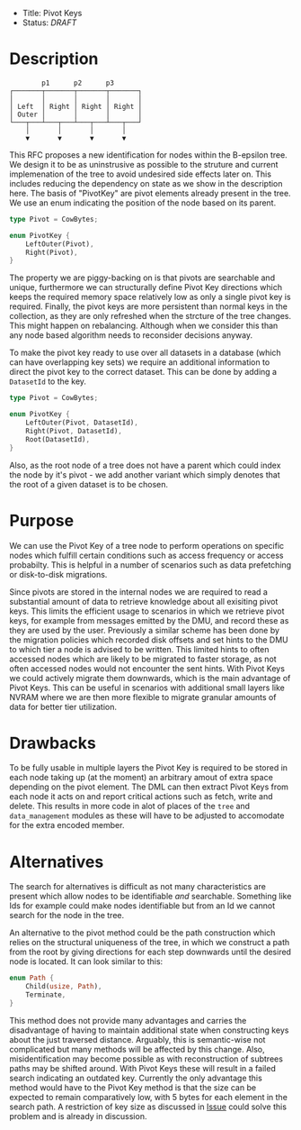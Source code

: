 - Title: Pivot Keys
- Status: *DRAFT*

# Description

```ascii
        p1      p2      p3
┌───────┬───────┬───────┬───────┐
│       │       │       │       │
│ Left  │ Right │ Right │ Right │
│ Outer │       │       │       │
└───┬───┴───┬───┴───┬───┴───┬───┘
    │       │       │       │
    ▼       ▼       ▼       ▼
```

This RFC proposes a new identification for nodes within the B-epsilon tree. We
design it to be as uninstrusive as possible to the struture and current
implemenation of the tree to avoid undesired side effects later on. This
includes reducing the dependency on state as we show in the description here.
The basis of "PivotKey" are pivot elements already present in the tree. We use
an enum indicating the position of the node based on its parent.

```rust
type Pivot = CowBytes;

enum PivotKey {
    LeftOuter(Pivot),
    Right(Pivot),
}
```

The property we are piggy-backing on is that pivots are searchable and unique,
furthermore we can structurally define Pivot Key directions which keeps the
required memory space relatively low as only a single pivot key is required.
Finally, the pivot keys are more persistent than normal keys in the collection,
as they are only refreshed when the strcture of the tree changes. This might
happen on rebalancing. Although when we consider this than any node based
algorithm needs to reconsider decisions anyway.

To make the pivot key ready to use over all datasets in a database (which can
have overlapping key sets) we require an additional information to direct the
pivot key to the correct dataset. This can be done by adding a `DatasetId` to
the key.

```rust
type Pivot = CowBytes;

enum PivotKey {
    LeftOuter(Pivot, DatasetId),
    Right(Pivot, DatasetId),
    Root(DatasetId),
}
```

Also, as the root node of a tree does not have a parent which could index the
node by it's pivot - we add another variant which simply denotes that the root
of a given dataset is to be chosen.

# Purpose

We can use the Pivot Key of a tree node to perform operations on specific nodes
which fulfill certain conditions such as access frequency or access probabilty.
This is helpful in a number of scenarios such as data prefetching or
disk-to-disk migrations.

Since pivots are stored in the internal nodes we are required to read a
substantial amount of data to retrieve knowledge about all exisiting pivot keys.
This limits the efficient usage to scenarios in which we retrieve pivot keys,
for example from messages emitted by the DMU, and record these as they are used
by the user. Previously a similar scheme has been done by the migration policies
which recorded disk offsets and set hints to the DMU to which tier a node is
advised to be written.
This limited hints to often accessed nodes which are likely to be migrated to
faster storage, as not often accessed nodes would not encounter the sent hints.
With Pivot Keys we could actively migrate them downwards, which is the main
advantage of Pivot Keys. This can be useful in scenarios with additional small
layers like NVRAM where we are then more flexible to migrate granular amounts of
data for better tier utilization.

# Drawbacks

To be fully usable in multiple layers the Pivot Key is required to be stored in
each node taking up (at the moment) an arbitrary amout of extra space depending
on the pivot element. The DML can then extract Pivot Keys from each node it acts
on and report critical actions such as fetch, write and delete. This results in
more code in alot of places of the `tree` and `data_management` modules as these
will have to be adjusted to accomodate for the extra encoded member.

# Alternatives

The search for alternatives is difficult as not many characteristics are present
which allow nodes to be identifiable *and* searchable. Something like Ids for
example could make nodes identifiable but from an Id we cannot search for the
node in the tree.

An alternative to the pivot method could be the path construction which relies
on the structural uniqueness of the tree, in which we construct a path from the
root by giving directions for each step downwards until the desired node is
located. It can look similar to this:

```rust
enum Path {
    Child(usize, Path),
    Terminate,
}
```

This method does not provide many advantages and carries the disadvantage of
having to maintain additional state when constructing keys about the just
traversed distance. Arguably, this is semantic-wise not complicated but many
methods will be affected by this change. Also, misidentification may become
possible as with reconstruction of subtrees paths may be shifted around. With
Pivot Keys these will result in a failed search indicating an outdated key.
Currently the only advantage this method would have to the Pivot Key method is
that the size can be expected to remain comparatively low, with 5 bytes for each
element in the search path. A restriction of key size as discussed in
[Issue](https://github.com/julea-io/haura/issues/12) could solve this problem
and is already in discussion.
